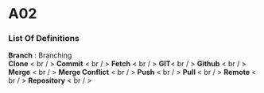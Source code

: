 # A02
### List Of Definitions
**Branch** : Branching <br/>
**Clone** < br / >
**Commit** < br / >
**Fetch** < br / >
**GIT**< br / >
**Github** < br / >
**Merge** < br / >
**Merge Conflict** < br / >
**Push** < br / >
**Pull** < br / >
**Remote** < br / >
**Repository** < br / >
